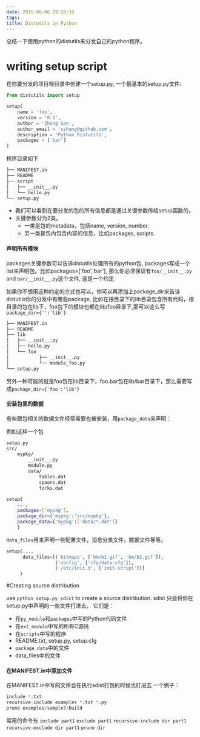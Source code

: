 ```yaml
---
date: 2015-06-06 19:28:33
tags:
title: Distutils in Python
---
```


总结一下使用python的distutils来分发自己的python程序。
# writing setup script
在你要分发的项目根目录中创建一个setup.py, 一个最基本的setup.py文件:

```python
from distutils import setup

setup(
    name = 'foo',
    version = '0.1',
    author = 'Zhang San',
    author_email = 'szhang@github.com',
    description = 'Python Distutils',
    packages = ['bar']
)
```

程序目录如下

```sh
├── MANIFEST.in
├── README
├── script
│   ├── __init__.py
│   └── hello.py
└── setup.py
```

- 我们可以看到在要分发的包的所有信息都是通过关键参数传给setup函数的，
- 关键参数分为2类，
  - 一类是包的metadata，包括name, version, number.
  - 另一类是包内包含内容的信息，比如packages, scripts.
  
#### 声明所有模块
packages关键参数可以告诉distutils处理所有的python包, packages写成一个list来声明包。比如packages=['foo','bar'], 那么你必须保证有`foo/__init__.py` and `bar/__init__.py`这个文件, 这是一个约定. 

如果你不想用这种约定的方式也可以，你可以再添加上package_dir来告诉distutils你的分发中有哪些package, 比如在根目录下的lib目录包含所有代码，根目录的包在lib下，foo包下的模块也都在lib/foo目录下,那可以这么写 `package_dir={'':'lib'}`

```sh
├── MANIFEST.in
├── README
├── lib
│   ├── __init__.py
│   ├── hello.py
│   └── foo
│           ├── __init__.py
│           └── module_foo.py
└── setup.py
```

另外一种可能的就是foo包在lib目录下，foo.bar包在lib/bar目录下，那么需要写成`package_dir={'foo':'lib'}`
  
#### 安装包里的数据
有些跟包相关的数据文件经常需要也被安装，用`package_data`来声明：

例如这样一个包
```sh
setup.py
src/
    mypkg/
        __init__.py
        module.py
        data/
            tables.dat
            spoons.dat
            forks.dat
```

```sh
setup(
    ...,
    packages=['mypkg'],
    package_dir={'mypkg':'src/mypkg'},
    package_data={'mypkg':['data/*.dat']}
    )
```

`data_files`用来声明一些配置文件，消息分类文件，数据文件等等。
```python
setup(...,
      data_files=[('bitmaps', ['bm/b1.gif', 'bm/b2.gif']),
                  ('config', ['cfg/data.cfg']),
                  ('/etc/init.d', ['init-script'])]
     )
```

#Creating source distribution

use `python setup.py sdist` to create a source distribution.
sdist 只会将你在setup.py中声明的一些文件打进去， 它们是：
- 在`py_module`和`packages`中写的Python代码文件
- 在`ext_module`中写的所有C源码
- 在`scripts`中写的程序
- README.txt, setup.py, setup.cfg
- `package_data`中的文件
- data_files中的文件

#### 在MANIFEST.in中添加文件
在MANIFEST.in中写的文件会在执行sdist打包的时候也打进去
一个例子：
```python
include *.txt
recursive-include examples *.txt *.py
prune examples/sample?/build
```

常用的命令有
`include part1`
`exclude part1`
`recursive-include dir part1`
`recursive-exclude dir part1`
`prune dir`

